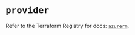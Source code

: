 # `provider`

Refer to the Terraform Registry for docs: [`azurerm`](https://registry.terraform.io/providers/hashicorp/azurerm/4.29.0/docs).
